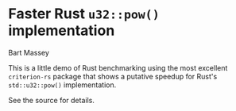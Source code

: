 # Faster Rust `u32::pow()` implementation
Bart Massey

This is a little demo of Rust benchmarking using the most
excellent `criterion-rs` package that shows a putative
speedup for Rust's `std::u32::pow()` implementation.

See the source for details.
